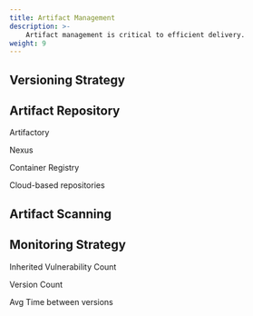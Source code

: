 ```yaml
---
title: Artifact Management
description: >-
    Artifact management is critical to efficient delivery.
weight: 9
---
```



## Versioning Strategy

## Artifact Repository

Artifactory

Nexus

Container Registry

Cloud-based repositories

## Artifact Scanning

## Monitoring Strategy

Inherited Vulnerability Count

Version Count

Avg Time between versions

